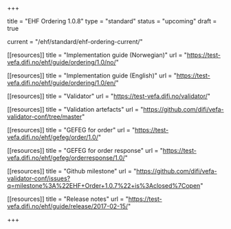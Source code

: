 +++

title = "EHF Ordering 1.0.8"
type = "standard"
status = "upcoming"
draft = true

current = "/ehf/standard/ehf-ordering-current/"

[[resources]]
title = "Implementation guide (Norwegian)"
url = "https://test-vefa.difi.no/ehf/guide/ordering/1.0/no/"

[[resources]]
title = "Implementation guide (English)"
url = "https://test-vefa.difi.no/ehf/guide/ordering/1.0/en/"

[[resources]]
title = "Validator"
url = "https://test-vefa.difi.no/validator/"

[[resources]]
title = "Validation artefacts"
url = "https://github.com/difi/vefa-validator-conf/tree/master"

[[resources]]
title = "GEFEG for order"
url = "https://test-vefa.difi.no/ehf/gefeg/order/1.0/"

[[resources]]
title = "GEFEG for order response"
url = "https://test-vefa.difi.no/ehf/gefeg/orderresponse/1.0/"

[[resources]]
title = "Github milestone"
url = "https://github.com/difi/vefa-validator-conf/issues?q=milestone%3A%22EHF+Order+1.0.7%22+is%3Aclosed%7Copen"

[[resources]]
title = "Release notes"
url = "https://test-vefa.difi.no/ehf/guide/release/2017-02-15/"

+++
